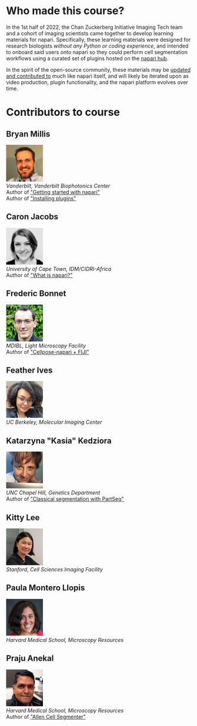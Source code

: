 # Who made this course?

In the 1st half of 2022, the Chan Zuckerberg Initiative Imaging Tech team and a cohort of imaging scientists came together to develop learning materials for napari. Specifically, these learning materials were designed for research biologists *without any Python or coding experience*, and intended to onboard said users onto napari so they could perform cell segmentation workflows using a curated set of plugins hosted on the [napari hub](https://www.napari-hub.org).  

In the spirit of the open-source community, these materials may be [updated and contributed to](https://github.com/chanzuckerberg/napari-segmentation-workshop) much like napari itself, and will likely be iterated upon as video production, plugin functionality, and the napari platform evolves over time. 

# Contributors to course

## Bryan Millis
![Bryan Millis, Bravo Cohort](images/bryan-resized.png)
<br>
*Vanderbilt, Vanderbilt Biophotonics Center*
<br>
Author of ["Getting started with napari"](https://chanzuckerberg.github.io/napari-segmentation-workshop/onboard/gettingstarted.html)
<br>
Author of ["Installing plugins"](https://chanzuckerberg.github.io/napari-segmentation-workshop/onboard/installing-plugins.html)

## Caron Jacobs
![Caron Jacobs, Bravo Cohort](images/caron-resized.png)
<br>
*University of Cape Town, IDM/CIDRI-Africa*
<br>
Author of ["What is napari?"](https://chanzuckerberg.github.io/napari-segmentation-workshop/onboard/whatisnapari.html)

## Frederic Bonnet
![Frederic Bonnet, Bravo Cohort](images/frederic-resized.png)
<br>
*MDIBL, Light Microscopy Facility*
<br>
Author of ["Cellpose-napari + FIJI"](https://chanzuckerberg.github.io/napari-segmentation-workshop/workflow/cellpose.html)

## Feather Ives
![Feather Ives, Bravo Cohort](images/feather-resized.png)
<br>
*UC Berkeley, Molecular Imaging Center*

## Katarzyna "Kasia" Kedziora
![Katarzyna "Kasia" Kadziora, Bravo Cohort](images/kasia-resized.png)
<br>
*UNC Chapel Hill, Genetics Department*
<br>
Author of ["Classical segmentation with PartSeg"](https://chanzuckerberg.github.io/napari-segmentation-workshop/workflow/partseg.html)

## Kitty Lee
![Kitty Lee, Bravo Cohort](images/kitty-resized.png)
<br>
*Stanford, Cell Sciences Imaging Facility*

## Paula Montero Llopis
![Paula Montero Llopis, Bravo Cohort](images/paula-resized.png)
<br>
*Harvard Medical School, Microscopy Resources*

## Praju Anekal
![Praju Anekal, Bravo Cohort](images/praju-resized.png)
<br>
*Harvard Medical School, Microscopy Resources*
<br>
Author of ["Allen Cell Segmenter"](https://chanzuckerberg.github.io/napari-segmentation-workshop/workflow/allencell.html)
